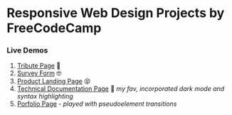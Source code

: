 # Responsive Web Design Projects by FreeCodeCamp

### Live Demos

1.  [Tribute Page](https://tribute-page-ashen.now.sh/) 🤠
2.  [Survey Form](https://survey-form-ashen.now.sh/) 🤓
3.  [Product Landing Page](https://product-landing-page-seven.now.sh/) 😝
4.  [Technical Documentation Page](https://technical-documentation-page.now.sh/) 🤯 _my fav, incorporated dark mode and syntax highlighting_
5.  [Porfolio Page](https://porfolio-page.now.sh/) - _played with pseudoelement transitions_
